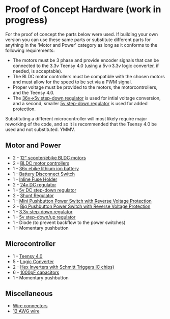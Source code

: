 # Proof of Concept Hardware (work in progress)
<p>For the proof of concept the parts below were used. If building your own version you can use
  these same parts or substitute different parts for anything in the 'Motor and Power' category
  as long as it conforms to the following requirements:</p>
  
  - The motors must be 3 phase and provide encoder signals that can be connected to the 3.3v
    Teensy 4.0 (using a 5v->3.3v logic converter, if needed, is acceptable).
  - The BLDC motor controllers must be compatible with the chosen motors and must allow for the
    speed to be set via a PWM signal.
  - Proper voltage must be provided to the motors, the motorcontrollers, and the Teensy 4.0.
  - The [36v->5v step-down regulator](https://www.amazon.com/dp/B07YCQTSXQ) is used for intial
    voltage conversion, and a second, smaller [5v step-down regulator](https://www.pololu.com/product/4941)
    is used for added protection.

<p>Substituting a different microcontroller will most likely require major reworking of the code,
  and so it is recommended that the Teensy 4.0 be used and not substituted. YMMV.</p>

## Motor and Power
  - 2 - [12" scooter/ebike BLDC motors](https://www.amazon.com/dp/B08ZXYND7G)
  - 2 - [BLDC motor controllers](https://www.amazon.com/RioRand-6-60V-Brushless-Electric-Controller/dp/B087M2378D)
  - 1 - [36v ebike lithium ion battery](https://www.amazon.com/dp/B08FWRZYJ3)
  - 1 - [Battery Disconnect Switch](https://www.amazon.com/dp/B08YXGXW2W)
  - 1 - [Inline Fuse Holder](https://www.amazon.com/dp/B081DHT8Y7)
  - 2 - [24v DC regulator](https://www.amazon.com/gp/product/B098D8HMJ9)
  - 1 - [5v DC step-down regulator](https://www.amazon.com/dp/B07YCQTSXQ)
  - 2 - [Shunt Regulator](https://www.pololu.com/product/3779)
  - 1 - [Mini Pushbutton Power Switch with Reverse Voltage Protection](https://www.pololu.com/product/2808)
  - 2 - [Big Pushbutton Power Switch with Reverse Voltage Protection](https://www.pololu.com/product/2813)
  - 1 - [3.3v step-down regulator](https://www.pololu.com/product/4940)
  - 1 - [5v step-down/up regulator](https://www.pololu.com/product/4941)
  - 1 - Diode (to prevent backflow to the power switches)
  - 1 - Momentary pushbutton

## Microcontroller
  - 1 - [Teensy 4.0](https://www.pjrc.com/store/teensy40.html)
  - 5 - [Logic Converter](https://www.sparkfun.com/products/12009)
  - 2 - [Hex Inverters with Schmitt Triggers IC chips)](https://www.digikey.com/en/products/detail/texas-instruments/SN74HC14N/277223)
  - 6 - [1000pF capacitors](https://www.digikey.com/en/products/detail/vishay-beyschlag-draloric-bc-components/A102K15X7RF5TAA/2356716)
  - 1 - Momentary pushbutton

## Miscellaneous
  - [Wire connectors](https://www.amazon.com/dp/B0882TNS73)
  - [12 AWG wire](https://www.amazon.com/dp/B01ABOPMEI)
